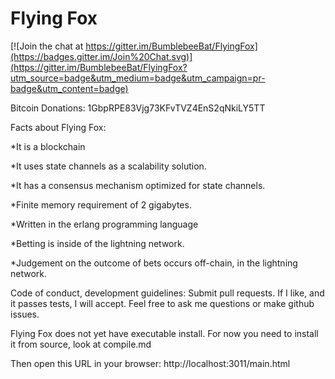 Flying Fox
==========

[![Join the chat at https://gitter.im/BumblebeeBat/FlyingFox](https://badges.gitter.im/Join%20Chat.svg)](https://gitter.im/BumblebeeBat/FlyingFox?utm_source=badge&utm_medium=badge&utm_campaign=pr-badge&utm_content=badge)

Bitcoin Donations: 1GbpRPE83Vjg73KFvTVZ4EnS2qNkiLY5TT

Facts about Flying Fox:

*It is a blockchain

*It uses state channels as a scalability solution.

*It has a consensus mechanism optimized for state channels.

*Finite memory requirement of 2 gigabytes.

*Written in the erlang programming language

*Betting is inside of the lightning network.

*Judgement on the outcome of bets occurs off-chain, in the lightning network.

Code of conduct, development guidelines: Submit pull requests. If I like, and it passes tests, I will accept. Feel free to ask me questions or make github issues.

Flying Fox does not yet have executable install.
For now you need to install it from source, look at compile.md

Then open this URL in your browser: http://localhost:3011/main.html
